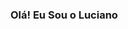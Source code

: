 ### Olá! Eu Sou o Luciano

<!--
**LucianoCarvalho0106/Lucianocarvalho0106** is a ✨ _special_ ✨ repository because its `README.md` (this file) appears on your GitHub profile.

Here are some ideas to get you started:

- 🔭 Desenvolvedor Web
- 🌱 Estudante De Ciência Da Computação
- 

